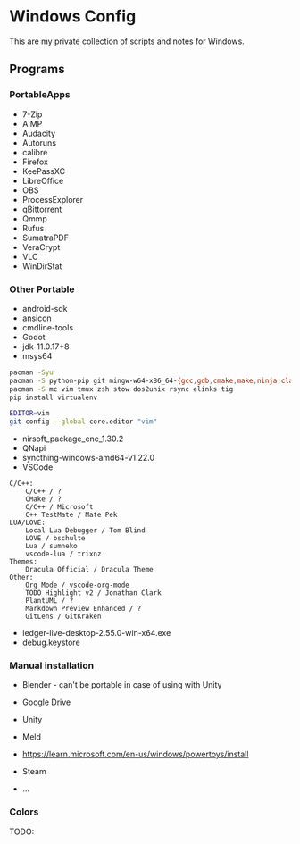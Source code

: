 # Windows Config

This are my private collection of scripts and notes for Windows.

## Programs

### PortableApps

- 7-Zip
- AIMP
- Audacity
- Autoruns
- calibre
- Firefox
- KeePassXC
- LibreOffice
- OBS
- ProcessExplorer
- qBittorrent
- Qmmp
- Rufus
- SumatraPDF
- VeraCrypt
- VLC
- WinDirStat

### Other Portable

- android-sdk
- ansicon
- cmdline-tools
- Godot
- jdk-11.0.17+8
- msys64
```bash
pacman -Syu
pacman -S python-pip git mingw-w64-x86_64-{gcc,gdb,cmake,make,ninja,clang-tools-extra,rust,meson,boost}
pacman -S mc vim tmux zsh stow dos2unix rsync elinks tig
pip install virtualenv

EDITOR=vim
git config --global core.editor "vim"
```
- nirsoft_package_enc_1.30.2
- QNapi
- syncthing-windows-amd64-v1.22.0
- VSCode
```
C/C++:
    C/C++ / ?
    CMake / ?
    C/C++ / Microsoft
    C++ TestMate / Mate Pek
LUA/LOVE:
    Local Lua Debugger / Tom Blind
    LOVE / bschulte
    Lua / sumneko
    vscode-lua / trixnz
Themes:
    Dracula Official / Dracula Theme
Other:
    Org Mode / vscode-org-mode
    TODO Highlight v2 / Jonathan Clark
    PlantUML / ?
    Markdown Preview Enhanced / ?
    GitLens / GitKraken
```
- ledger-live-desktop-2.55.0-win-x64.exe
- debug.keystore

### Manual installation

- Blender - can't be portable in case of using with Unity
- Google Drive
- Unity
- Meld
- https://learn.microsoft.com/en-us/windows/powertoys/install

- Steam
- ...

### Colors

TODO:
